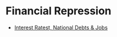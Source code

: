 Financial Repression
====================

- [Interest Ratest, National Debts & Jobs](http://danielamerman.com/course/ebFIVEwt3.html)
